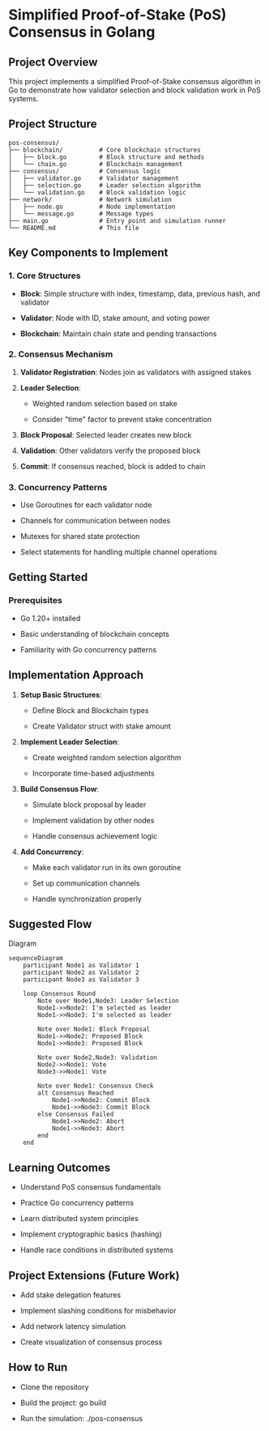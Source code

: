 # Simplified Proof-of-Stake (PoS) Consensus in Golang

## Project Overview

This project implements a simplified Proof-of-Stake consensus algorithm in Go to demonstrate how validator selection and block validation work in PoS systems.

## Project Structure

```
pos-consensus/
├── blockchain/          # Core blockchain structures
│   ├── block.go         # Block structure and methods
│   └── chain.go         # Blockchain management
├── consensus/           # Consensus logic
│   ├── validator.go     # Validator management
│   ├── selection.go     # Leader selection algorithm
│   └── validation.go    # Block validation logic
├── network/             # Network simulation
│   ├── node.go          # Node implementation
│   └── message.go       # Message types
├── main.go              # Entry point and simulation runner
└── README.md            # This file
```


## Key Components to Implement
### 1. Core Structures

- **Block**: Simple structure with index, timestamp, data, previous hash, and validator

- **Validator**: Node with ID, stake amount, and voting power

- **Blockchain**: Maintain chain state and pending transactions

### 2. Consensus Mechanism

1. **Validator Registration**: Nodes join as validators with assigned stakes

2. **Leader Selection**:

    - Weighted random selection based on stake

    - Consider "time" factor to prevent stake concentration

3. **Block Proposal**: Selected leader creates new block

4. **Validation**: Other validators verify the proposed block

5. **Commit**: If consensus reached, block is added to chain

### 3. Concurrency Patterns

- Use Goroutines for each validator node

- Channels for communication between nodes

- Mutexes for shared state protection

- Select statements for handling multiple channel operations

## Getting Started

### Prerequisites

- Go 1.20+ installed

- Basic understanding of blockchain concepts

- Familiarity with Go concurrency patterns

## Implementation Approach

1. **Setup Basic Structures**:

    - Define Block and Blockchain types

    - Create Validator struct with stake amount

2. **Implement Leader Selection**:

    - Create weighted random selection algorithm

    - Incorporate time-based adjustments

3. **Build Consensus Flow**:

    - Simulate block proposal by leader

    - Implement validation by other nodes

    - Handle consensus achievement logic

4. **Add Concurrency**:

    - Make each validator run in its own goroutine

    - Set up communication channels

    - Handle synchronization properly


## Suggested Flow
Diagram

```mermaid
sequenceDiagram
    participant Node1 as Validator 1
    participant Node2 as Validator 2
    participant Node3 as Validator 3
    
    loop Consensus Round
        Note over Node1,Node3: Leader Selection
        Node1->>Node2: I'm selected as leader
        Node1->>Node3: I'm selected as leader
        
        Note over Node1: Block Proposal
        Node1->>Node2: Proposed Block
        Node1->>Node3: Proposed Block
        
        Note over Node2,Node3: Validation
        Node2->>Node1: Vote
        Node3->>Node1: Vote
        
        Note over Node1: Consensus Check
        alt Consensus Reached
            Node1->>Node2: Commit Block
            Node1->>Node3: Commit Block
        else Consensus Failed
            Node1->>Node2: Abort
            Node1->>Node3: Abort
        end
    end
```


## Learning Outcomes

- Understand PoS consensus fundamentals

- Practice Go concurrency patterns

- Learn distributed system principles

- Implement cryptographic basics (hashing)

- Handle race conditions in distributed systems


## Project Extensions (Future Work)

- Add stake delegation features

- Implement slashing conditions for misbehavior

- Add network latency simulation

- Create visualization of consensus process

## How to Run
- Clone the repository

- Build the project: go build

- Run the simulation: ./pos-consensus